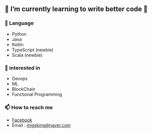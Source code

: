 ## 🌱 I’m currently learning to write better code 🤔<br/>

### 🌌 Language
- Python
- Java
- Kotlin
- TypeScript (newbie)
- Scala (newbie)

### 🚀 interested in
- Devops
- ML
- BlockChain
- Functional Programming

### 📫 How to reach me
- [Facebook](https://www.facebook.com/profile.php?id=100013853323193)
- Email : migsking@naver.com

